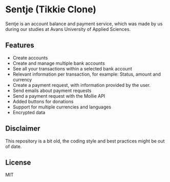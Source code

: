 # Sentje (Tikkie Clone)

Sentje is an account balance and payment service, which was made by us during our studies at Avans University of Applied Sciences.

## Features
* Create accounts
* Create and manage multiple bank accounts
* See all your transactions within a selected bank account
* Relevant information per transaction, for example: Status, amount and currency
* Create a payment request, with information provided by the user.
* Send emails about payment requests
* Send a payment request with the Mollie API
* Added buttons for donations
* Support for multiple currencies and languages
* Encrypted data

## Disclaimer
This repository is a bit old, the coding style and best practices might be out of date.

License
----

MIT
